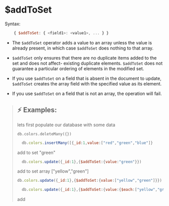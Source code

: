 # $addToSet

Syntax:

```js
    { $addToSet: { <field1>: <value1>, ... } }
```

- The ```$addToSet``` operator adds a value to an array unless the value is already present, in which case ```$addToSet``` does nothing to that array.

- `$addToSet` only ensures that there are no duplicate items added to the set and does not affect-  existing duplicate elements. `$addToSet` does not guarantee a particular ordering of elements in the modified set.

- If you use `$addToSet` on a field that is absent in the document to update, `$addToSet` creates the array field with the specified value as its element.

- If you use `$addToSet` on a field that is not an array, the operation will fail.

> ## :zap: Examples:
> lets first populate our database with some data
>
> ``` db.colors.deleteMany({}) ```
>
> ```js
>   db.colors.insertMany([{_id:1,value:["red","green","blue"]}
> ```
>
> add to set "green"
>
>```js
>   db.colors.update({_id:1},{$addToSet:{value:"green"}})  
>```
>
> add to set array ["yellow","green"]
>
>```js
> db.colors.update({_id:1},{$addToSet:{value:["yellow","green"]}})
>```
>
> ```js
>   db.colors.update({_id:1},{$addToSet:{value:{$each:["yellow","green"]}}})
> ```
>
> add
